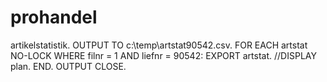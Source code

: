 # prohandel

artikelstatistik.
OUTPUT TO c:\temp\artstat90542.csv.
FOR EACH artstat NO-LOCK WHERE filnr = 1 AND liefnr = 90542:
EXPORT artstat.
//DISPLAY plan.
END.
OUTPUT CLOSE.
